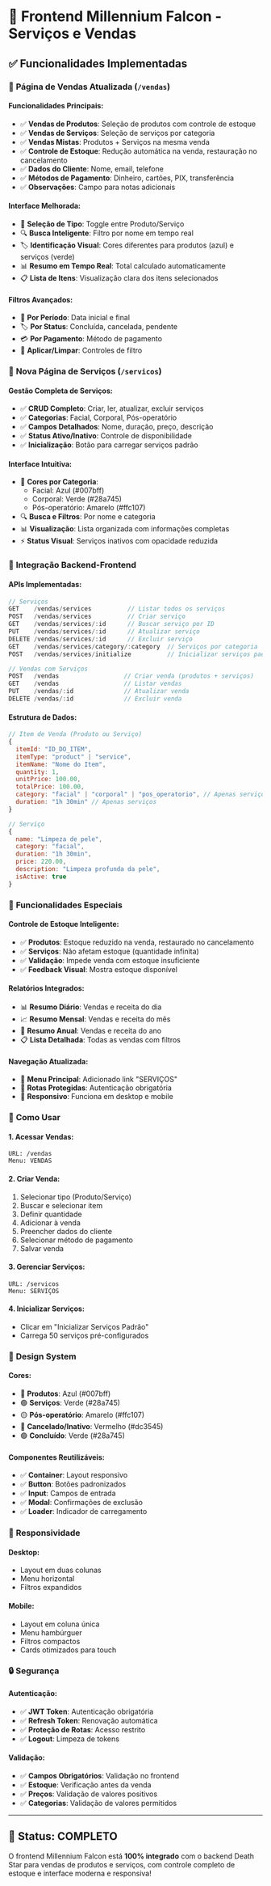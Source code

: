 # 🚀 Frontend Millennium Falcon - Serviços e Vendas

## ✅ Funcionalidades Implementadas

### 🛒 **Página de Vendas Atualizada (`/vendas`)**

#### **Funcionalidades Principais:**
- ✅ **Vendas de Produtos**: Seleção de produtos com controle de estoque
- ✅ **Vendas de Serviços**: Seleção de serviços por categoria
- ✅ **Vendas Mistas**: Produtos + Serviços na mesma venda
- ✅ **Controle de Estoque**: Redução automática na venda, restauração no cancelamento
- ✅ **Dados do Cliente**: Nome, email, telefone
- ✅ **Métodos de Pagamento**: Dinheiro, cartões, PIX, transferência
- ✅ **Observações**: Campo para notas adicionais

#### **Interface Melhorada:**
- 🎨 **Seleção de Tipo**: Toggle entre Produto/Serviço
- 🔍 **Busca Inteligente**: Filtro por nome em tempo real
- 🏷️ **Identificação Visual**: Cores diferentes para produtos (azul) e serviços (verde)
- 📊 **Resumo em Tempo Real**: Total calculado automaticamente
- 📋 **Lista de Itens**: Visualização clara dos itens selecionados

#### **Filtros Avançados:**
- 📅 **Por Período**: Data inicial e final
- 🏷️ **Por Status**: Concluída, cancelada, pendente
- 💳 **Por Pagamento**: Método de pagamento
- 🔄 **Aplicar/Limpar**: Controles de filtro

### 🏥 **Nova Página de Serviços (`/servicos`)**

#### **Gestão Completa de Serviços:**
- ✅ **CRUD Completo**: Criar, ler, atualizar, excluir serviços
- ✅ **Categorias**: Facial, Corporal, Pós-operatório
- ✅ **Campos Detalhados**: Nome, duração, preço, descrição
- ✅ **Status Ativo/Inativo**: Controle de disponibilidade
- ✅ **Inicialização**: Botão para carregar serviços padrão

#### **Interface Intuitiva:**
- 🎨 **Cores por Categoria**: 
  - Facial: Azul (#007bff)
  - Corporal: Verde (#28a745)
  - Pós-operatório: Amarelo (#ffc107)
- 🔍 **Busca e Filtros**: Por nome e categoria
- 📊 **Visualização**: Lista organizada com informações completas
- ⚡ **Status Visual**: Serviços inativos com opacidade reduzida

### 🔗 **Integração Backend-Frontend**

#### **APIs Implementadas:**
```javascript
// Serviços
GET    /vendas/services          // Listar todos os serviços
POST   /vendas/services          // Criar serviço
GET    /vendas/services/:id      // Buscar serviço por ID
PUT    /vendas/services/:id      // Atualizar serviço
DELETE /vendas/services/:id      // Excluir serviço
GET    /vendas/services/category/:category  // Serviços por categoria
POST   /vendas/services/initialize          // Inicializar serviços padrão

// Vendas com Serviços
POST   /vendas                  // Criar venda (produtos + serviços)
GET    /vendas                  // Listar vendas
PUT    /vendas/:id              // Atualizar venda
DELETE /vendas/:id              // Excluir venda
```

#### **Estrutura de Dados:**
```javascript
// Item de Venda (Produto ou Serviço)
{
  itemId: "ID_DO_ITEM",
  itemType: "product" | "service",
  itemName: "Nome do Item",
  quantity: 1,
  unitPrice: 100.00,
  totalPrice: 100.00,
  category: "facial" | "corporal" | "pos_operatorio", // Apenas serviços
  duration: "1h 30min" // Apenas serviços
}

// Serviço
{
  name: "Limpeza de pele",
  category: "facial",
  duration: "1h 30min",
  price: 220.00,
  description: "Limpeza profunda da pele",
  isActive: true
}
```

### 🎯 **Funcionalidades Especiais**

#### **Controle de Estoque Inteligente:**
- ✅ **Produtos**: Estoque reduzido na venda, restaurado no cancelamento
- ✅ **Serviços**: Não afetam estoque (quantidade infinita)
- ✅ **Validação**: Impede venda com estoque insuficiente
- ✅ **Feedback Visual**: Mostra estoque disponível

#### **Relatórios Integrados:**
- 📊 **Resumo Diário**: Vendas e receita do dia
- 📈 **Resumo Mensal**: Vendas e receita do mês
- 📅 **Resumo Anual**: Vendas e receita do ano
- 📋 **Lista Detalhada**: Todas as vendas com filtros

#### **Navegação Atualizada:**
- 🧭 **Menu Principal**: Adicionado link "SERVIÇOS"
- 🔗 **Rotas Protegidas**: Autenticação obrigatória
- 📱 **Responsivo**: Funciona em desktop e mobile

### 🚀 **Como Usar**

#### **1. Acessar Vendas:**
```
URL: /vendas
Menu: VENDAS
```

#### **2. Criar Venda:**
1. Selecionar tipo (Produto/Serviço)
2. Buscar e selecionar item
3. Definir quantidade
4. Adicionar à venda
5. Preencher dados do cliente
6. Selecionar método de pagamento
7. Salvar venda

#### **3. Gerenciar Serviços:**
```
URL: /servicos
Menu: SERVIÇOS
```

#### **4. Inicializar Serviços:**
- Clicar em "Inicializar Serviços Padrão"
- Carrega 50 serviços pré-configurados

### 🎨 **Design System**

#### **Cores:**
- 🔵 **Produtos**: Azul (#007bff)
- 🟢 **Serviços**: Verde (#28a745)
- 🟡 **Pós-operatório**: Amarelo (#ffc107)
- 🔴 **Cancelado/Inativo**: Vermelho (#dc3545)
- 🟢 **Concluído**: Verde (#28a745)

#### **Componentes Reutilizáveis:**
- ✅ **Container**: Layout responsivo
- ✅ **Button**: Botões padronizados
- ✅ **Input**: Campos de entrada
- ✅ **Modal**: Confirmações de exclusão
- ✅ **Loader**: Indicador de carregamento

### 📱 **Responsividade**

#### **Desktop:**
- Layout em duas colunas
- Menu horizontal
- Filtros expandidos

#### **Mobile:**
- Layout em coluna única
- Menu hambúrguer
- Filtros compactos
- Cards otimizados para touch

### 🔒 **Segurança**

#### **Autenticação:**
- ✅ **JWT Token**: Autenticação obrigatória
- ✅ **Refresh Token**: Renovação automática
- ✅ **Proteção de Rotas**: Acesso restrito
- ✅ **Logout**: Limpeza de tokens

#### **Validação:**
- ✅ **Campos Obrigatórios**: Validação no frontend
- ✅ **Estoque**: Verificação antes da venda
- ✅ **Preços**: Validação de valores positivos
- ✅ **Categorias**: Validação de valores permitidos

---

## 🎉 **Status: COMPLETO**

O frontend Millennium Falcon está **100% integrado** com o backend Death Star para vendas de produtos e serviços, com controle completo de estoque e interface moderna e responsiva! 